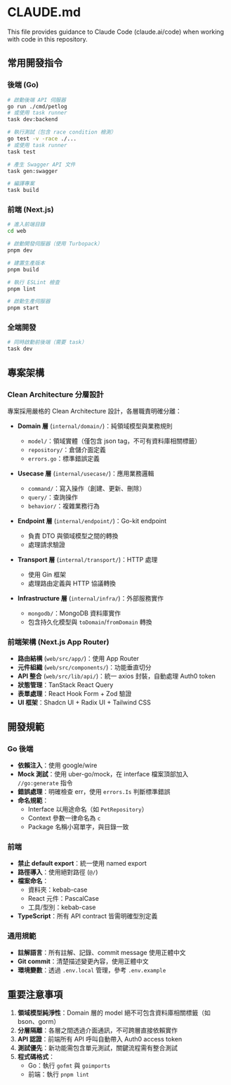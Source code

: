 # CLAUDE.md

This file provides guidance to Claude Code (claude.ai/code) when working with code in this repository.

## 常用開發指令

### 後端 (Go)
```bash
# 啟動後端 API 伺服器
go run ./cmd/petlog
# 或使用 task runner
task dev:backend

# 執行測試（包含 race condition 檢測）
go test -v -race ./...
# 或使用 task runner
task test

# 產生 Swagger API 文件
task gen:swagger

# 編譯專案
task build
```

### 前端 (Next.js)
```bash
# 進入前端目錄
cd web

# 啟動開發伺服器（使用 Turbopack）
pnpm dev

# 建置生產版本
pnpm build

# 執行 ESLint 檢查
pnpm lint

# 啟動生產伺服器
pnpm start
```

### 全端開發
```bash
# 同時啟動前後端（需要 task）
task dev
```

## 專案架構

### Clean Architecture 分層設計
專案採用嚴格的 Clean Architecture 設計，各層職責明確分離：

- **Domain 層** (`internal/domain/`)：純領域模型與業務規則
  - `model/`：領域實體（僅包含 json tag，不可有資料庫相關標籤）
  - `repository/`：倉儲介面定義
  - `errors.go`：標準錯誤定義

- **Usecase 層** (`internal/usecase/`)：應用業務邏輯
  - `command/`：寫入操作（創建、更新、刪除）
  - `query/`：查詢操作
  - `behavior/`：複雜業務行為

- **Endpoint 層** (`internal/endpoint/`)：Go-kit endpoint
  - 負責 DTO 與領域模型之間的轉換
  - 處理請求驗證

- **Transport 層** (`internal/transport/`)：HTTP 處理
  - 使用 Gin 框架
  - 處理路由定義與 HTTP 協議轉換

- **Infrastructure 層** (`internal/infra/`)：外部服務實作
  - `mongodb/`：MongoDB 資料庫實作
  - 包含持久化模型與 `toDomain`/`fromDomain` 轉換

### 前端架構 (Next.js App Router)
- **路由結構** (`web/src/app/`)：使用 App Router
- **元件組織** (`web/src/components/`)：功能垂直切分
- **API 整合** (`web/src/lib/api/`)：統一 axios 封裝，自動處理 Auth0 token
- **狀態管理**：TanStack React Query
- **表單處理**：React Hook Form + Zod 驗證
- **UI 框架**：Shadcn UI + Radix UI + Tailwind CSS

## 開發規範

### Go 後端
- **依賴注入**：使用 google/wire
- **Mock 測試**：使用 uber-go/mock，在 interface 檔案頂部加入 `//go:generate` 指令
- **錯誤處理**：明確檢查 err，使用 `errors.Is` 判斷標準錯誤
- **命名規範**：
  - Interface 以用途命名（如 `PetRepository`）
  - Context 參數一律命名為 `c`
  - Package 名稱小寫單字，與目錄一致

### 前端
- **禁止 default export**：統一使用 named export
- **路徑導入**：使用絕對路徑 (`@/`)
- **檔案命名**：
  - 資料夾：kebab-case
  - React 元件：PascalCase
  - 工具/型別：kebab-case
- **TypeScript**：所有 API contract 皆需明確型別定義

### 通用規範
- **註解語言**：所有註解、記錄、commit message 使用正體中文
- **Git commit**：清楚描述變更內容，使用正體中文
- **環境變數**：透過 `.env.local` 管理，參考 `.env.example`

## 重要注意事項

1. **領域模型純淨性**：Domain 層的 model 絕不可包含資料庫相關標籤（如 bson、gorm）
2. **分層隔離**：各層之間透過介面通訊，不可跨層直接依賴實作
3. **API 認證**：前端所有 API 呼叫自動帶入 Auth0 access token
4. **測試優先**：新功能需包含單元測試，關鍵流程需有整合測試
5. **程式碼格式**：
   - Go：執行 `gofmt` 與 `goimports`
   - 前端：執行 `pnpm lint`